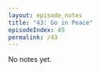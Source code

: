 ```yaml
---
layout: episode_notes
title: "43: Go in Peace"
episodeIndex: 45
permalink: /43
---
```

No notes yet.
